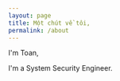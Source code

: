 ```yaml
---
layout: page
title: Một chút về tôi,
permalink: /about
---
```


I'm Toan,

I'm a System Security Engineer. 

